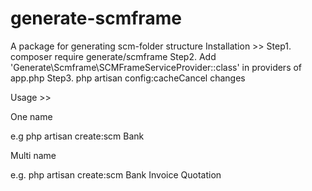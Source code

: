 # generate-scmframe
A package for generating scm-folder structure
Installation >>
Step1. composer require generate/scmframe
Step2. Add 'Generate\Scmframe\SCMFrameServiceProvider::class' in providers of app.php
Step3. php artisan config:cacheCancel changes

Usage >>

One name

e.g php artisan create:scm Bank 

Multi name 

e.g. php artisan create:scm Bank Invoice Quotation


